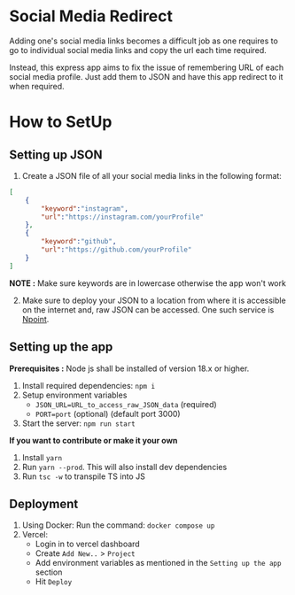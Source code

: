 # Social Media Redirect

Adding one's social media links becomes a difficult job as one requires to go to individual social media links and copy the url each time required.

Instead, this express app aims to fix the issue of remembering URL of each social media profile. Just add them to JSON and have this app redirect to it when required.

# How to SetUp

## Setting up JSON

1. Create a JSON file of all your social media links in the following format:

```JSON
[
    {
        "keyword":"instagram",
        "url":"https://instagram.com/yourProfile"
    },
    {
        "keyword":"github",
        "url":"https://github.com/yourProfile"
    }
]
```

**NOTE :** Make sure keywords are in lowercase otherwise the app won't work

2. Make sure to deploy your JSON to a location from where it is accessible on the internet and, raw JSON can be accessed. One such service is [Npoint](https://www.npoint.io/).

## Setting up the app

**Prerequisites :** Node js shall be installed of version 18.x or higher.

1. Install required dependencies: `npm i`
2. Setup environment variables
   - `JSON_URL=URL_to_access_raw_JSON_data` (required)
   - `PORT=port` (optional) (default port 3000)
3. Start the server: `npm run start`

**If you want to contribute or make it your own**

1. Install `yarn`
2. Run `yarn --prod`. This will also install dev dependencies
3. Run `tsc -w` to transpile TS into JS

## Deployment

1. Using Docker: Run the command: `docker compose up`
2. Vercel:
   - Login in to vercel dashboard
   - Create `Add New..` > `Project`
   - Add environment variables as mentioned in the `Setting up the app` section
   - Hit `Deploy`
